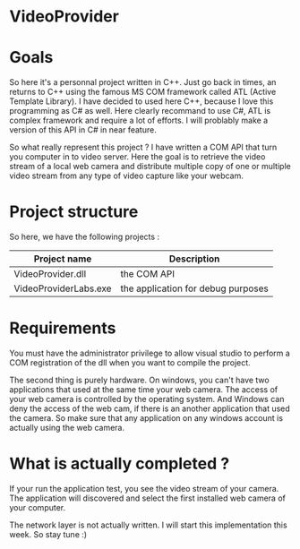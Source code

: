 # VideoProvider

# Goals

So here it's a personnal project written in C++. Just go back in times, an returns to C++ using the famous MS COM framework called ATL (Active Template Library). I have decided to used here C++, because I love this programming as C# as well. Here clearly recommand to use C#, ATL is complex framework and require a lot of efforts. I will problably make a version of this API in C# in near feature.

So what really represent this project ? I have written a COM API that turn you computer in to video server. Here the goal is to retrieve the video stream of a local web camera and distribute multiple copy of one or multiple video stream from any type of video capture like your webcam.

# Project structure

So here, we have the following projects :

| Project name                 | Description                               |
| ---------------------------- | ----------------------------------------- |
| VideoProvider.dll            | the COM API                               |
| VideoProviderLabs.exe        | the application for debug purposes        |


# Requirements

You must have the administrator privilege to allow visual studio to perform a COM registration of the dll when you want to compile the project.

The second thing is purely hardware. On windows, you can't have two applications that used at the same time your web camera. The access of your web camera is controlled by the operating system. And Windows can deny the access of the web cam, if there is an another application that used the camera. So make sure that any application on any windows account is actually using the web camera.

# What is actually completed ?

If your run the application test, you see the video stream of your camera. The application will discovered and select the first installed web camera of your computer.

The network layer is not actually written. I will start this implementation this week. So stay tune :)


